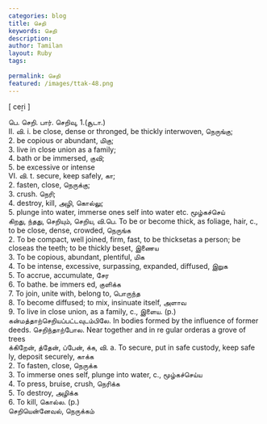```yaml
---
categories: blog
title: செறி
keywords: செறி
description: 
author: Tamilan
layout: Ruby
tags: 
 
permalink: செறி
featured: /images/ttak-48.png
---
```

  
[ ceṟi ]  
  
பெ. செறி. பார். செறிவு, 1.(சூடா.)  
II. வி. i. be close, dense or thronged, be thickly interwoven, நெருங்கு;  
2. be copious or abundant, மிகு;  
3. live in close union as a family;  
4. bath or be immersed, குவி;  
5. be excessive or intense  
VI. வி. t. secure, keep safely, கா;  
2. fasten, close, நெருக்கு;  
3. crush. நெரி;  
4. destroy, kill, அழி, கொல்லு;  
5. plunge into water, immerse ones self into water etc. மூழ்கச்செய்  
கிறது, ந்தது, செறியும், செறிய, வி.பெ. To be or become thick, as foliage, hair, c., to be close, dense, crowded, நெருங்க  
2. To be compact, well joined, firm, fast, to be thicksetas a person; be closeas the teeth; to be thickly beset, இணைய  
3. To be copious, abundant, plentiful, மிக  
4. To be intense, excessive, surpassing, expanded, diffused, இறுக  
5. To accrue, accumulate, சேர  
6. To bathe. be immers ed, குளிக்க  
7. To join, unite with, belong to, பொருந்த  
8. To become diffused; to mix, insinuate itself, அளாவ  
9. To live in close union, as a family, c., இளைய. (p.) கன்மத்தாற்செறியப்பட்டவுடம்பிலே. In bodies formed by the influence of former deeds. செறிந்தாற்போல. Near together and in re gular orderas a grove of trees  
க்கிறேன், த்தேன், ப்பேன், க்க, வி. a. To secure, put in safe custody, keep safe ly, deposit securely, காக்க  
2. To fasten, close, நெருக்க  
3. To immerse ones self, plunge into water, c., மூழ்கச்செய்ய  
4. To press, bruise, crush, நெரிக்க  
5. To destroy, அழிக்க  
6. To kill, கொல்ல. (p.)  
செறியென்னேவல், நெருக்கம்